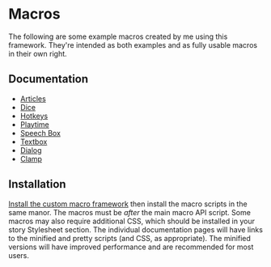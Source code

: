 # Macros

The following are some example macros created by me using this framework. They're intended as both examples and as fully usable macros in their own right.

## Documentation

- [Articles](/examples/articles)
- [Dice](/examples/dice)
- [Hotkeys](/examples/hotkeys)
- [Playtime](/examples/playtime)
- [Speech Box](/examples/speechbox)
- [Textbox](/examples/textbox)
- [Dialog](/examples/dialog)
- [Clamp](/examples/clamp)

## Installation

[Install the custom macro framework](/installation-guide) then install the macro scripts in the same manor. The macros must be *after* the main macro API script. Some macros may also require additional CSS, which should be installed in your story Stylesheet section. The individual documentation pages will have links to the minified and pretty scripts (and CSS, as appropriate). The minified versions will have improved performance and are recommended for most users.